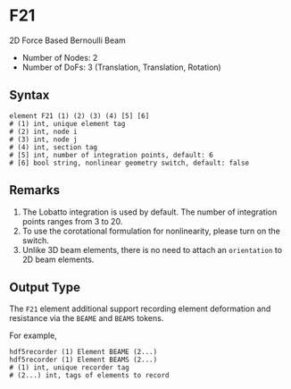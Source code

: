 # F21

2D Force Based Bernoulli Beam

* Number of Nodes: 2
* Number of DoFs: 3 (Translation, Translation, Rotation)

## Syntax

```
element F21 (1) (2) (3) (4) [5] [6]
# (1) int, unique element tag
# (2) int, node i
# (3) int, node j
# (4) int, section tag
# [5] int, number of integration points, default: 6
# [6] bool string, nonlinear geometry switch, default: false
```

## Remarks

1. The Lobatto integration is used by default. The number of integration points ranges from 3 to 20.
2. To use the corotational formulation for nonlinearity, please turn on the switch.
3. Unlike 3D beam elements, there is no need to attach an `orientation` to 2D beam elements.

## Output Type

The `F21` element additional support recording element deformation and resistance via the `BEAME` and `BEAMS` tokens.

For example,

```text
hdf5recorder (1) Element BEAME (2...)
hdf5recorder (1) Element BEAMS (2...)
# (1) int, unique recorder tag
# (2...) int, tags of elements to record
```
